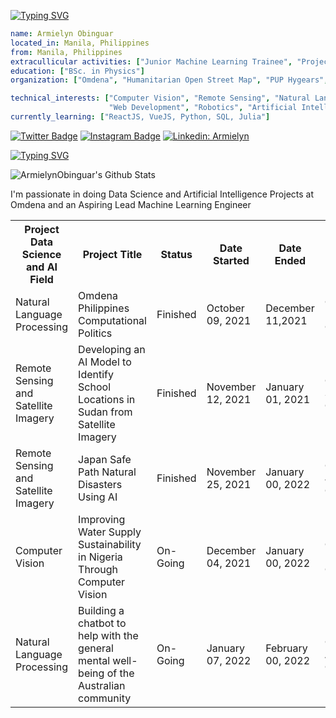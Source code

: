 

[![Typing SVG](https://readme-typing-svg.herokuapp.com?color=%2336BCF7&size=26&vCenter=true&lines=Hello+there!+)](https://git.io/typing-svg)


```yaml
name: Armielyn Obinguar
located_in: Manila, Philippines
from: Manila, Philippines
extracullicular activities: ["Junior Machine Learning Trainee", "Project Collaborator", "OSM Champion Community Project Leader Trainee"] 
education: ["BSc. in Physics"]
organization: ["Omdena", "Humanitarian Open Street Map", "PUP Hygears", "Smart CT+BNHR"

technical_interests: ["Computer Vision", "Remote Sensing", "Natural Language Processing", 
                      "Web Development", "Robotics", "Artificial Intelligence and Data Science" ]
currently_learning: ["ReactJS, VueJS, Python, SQL, Julia"]


```

       
 [![Twitter Badge](https://img.shields.io/badge/-@ArmlynObngr-1ca0f1?style=flat-square&labelColor=1ca0f1&logo=twitter&logoColor=white&link=https://twitter.com/ArmlynObngr)](https://twitter.com/ArmlynObngr)  [![Instagram Badge](https://img.shields.io/badge/-@aemytech-D7008A?style=flat-square&labelColor=D7008A&logo=Instagram&logoColor=white&link=https://www.instagram.com/aemytech/)](https://www.instagram.com/aemytech/)
[![Linkedin: Armielyn](https://img.shields.io/badge/-Armielyn-blue?style=flat-square&logo=Linkedin&logoColor=white&link=https://www.linkedin.com/in/armielyn-obinguar-9229561b0/)](https://www.linkedin.com/in/armielyn-obinguar-9229561b0/)
    
[![Typing SVG](https://readme-typing-svg.herokuapp.com?color=%2336BCF7&size=26&vCenter=true&lines=Check+out+and+see+my+projects+so+far)](https://git.io/typing-svg) 

<img align="center" src="https://github-readme-stats.vercel.app/api?username=ArmielynObinguar&include_all_commits=true&count_private=true&show_icons=true&line_height=20&title_color=7A7ADB&icon_color=2234AE&text_color=D3D3D3&bg_color=0,000000,130F40" alt="ArmielynObinguar's Github Stats">

<p> I'm passionate in doing Data Science and Artificial Intelligence Projects at Omdena and an Aspiring Lead Machine Learning Engineer </a>

<table>
  <tr>
    <th>Project Data Science and AI Field</th>
    <th>Project Title</th>
    <th>Status</th>
    <th>Date Started</th>
    <th>Date Ended</th>
    <th>Omdena Chatper</th>
    
  </tr>
  <tr>
    <td>Natural Language Processing </td>
    <td> Omdena Philippines Computational Politics </td>
    <td>Finished</td>
    <td>October 09, 2021 </td>
    <td>December 11,2021</th>
    <td>Omdena Philippines Chapter </th>
  </tr>
  <tr>
    <td>Remote Sensing and Satellite Imagery</td>
    <td>Developing an AI Model to Identify School Locations in Sudan from Satellite Imagery</td>
    <td>Finished</td>
    <td>November 12, 2021 </td>
    <td>January 01, 2021</th>
      <td>Omdena Sudan Chapter </th>
  </tr>
   <td>Remote Sensing and Satellite Imagery</td>
    <td>Japan Safe Path Natural Disasters Using AI</td>
    <td>Finished</td>
    <td>November 25, 2021 </td>
    <td>January 00, 2022</th>
    <td>Omdena Japan Chapter </th>
  </tr>
   </tr>
   <td>Computer Vision</td>
    <td>Improving Water Supply Sustainability in Nigeria Through Computer Vision</td>
    <td>On-Going</td>
    <td>December 04, 2021 </td>
    <td>January 00, 2022</th>
    <td>Omdena Nigeria Chapter  </th>
  </tr>
   <tr>
   <td>Natural Language Processing</td>
    <td>Building a chatbot to help with the general mental well-being of the Australian community</td>
    <td>On-Going</td>
    <td>January 07, 2022</td>
    <td>February 00, 2022</th>
    <td>Omdena Australia Chapter  </th>
  </tr>
</table>







